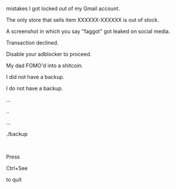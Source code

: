 mistakes
I got locked out of my Gmail account.

The only store that sells item XXXXXX-XXXXXX is out of stock.

A screenshot in which you say "faggot" got leaked on social media.

Transaction declined.

Disable your adblocker to proceed.

My dad FOMO'd into a shitcoin.

I did not have a backup.

I do not have a backup.

...

..

...

./backup

<br>

Press

Ctrl+See

to quit
